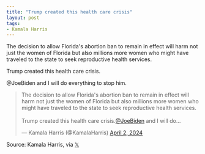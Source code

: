 ```yaml
---
title: "Trump created this health care crisis"
layout: post
tags:
- Kamala Harris
---
```


The decision to allow Florida's abortion ban to remain in effect will harm not just the women of Florida but also millions more women who might have traveled to the state to seek reproductive health services.

Trump created this health care crisis.

@JoeBiden and I will do everything to stop him.

<blockquote class="twitter-tweet"><p lang="en" dir="ltr">The decision to allow Florida&#39;s abortion ban to remain in effect will harm not just the women of Florida but also millions more women who might have traveled to the state to seek reproductive health services.<br><br>Trump created this health care crisis.<a href="https://twitter.com/JoeBiden?ref_src=twsrc%5Etfw">@JoeBiden</a> and I will do…</p>&mdash; Kamala Harris (@KamalaHarris) <a href="https://twitter.com/KamalaHarris/status/1775164509943988686?ref_src=twsrc%5Etfw">April 2, 2024</a></blockquote> <script async src="https://platform.twitter.com/widgets.js" charset="utf-8"></script>

Source: Kamala Harris, via [𝕏](https://x.com)
